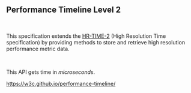## Performance Timeline Level 2

<br />

This specification extends the [HR-TIME-2](https://w3c.github.io/performance-timeline/#bib-HR-TIME-2) (High Resolution Time specification) by providing methods to store and retrieve high resolution performance metric data.  

<br />

This API gets time in *microseconds*.

<a href="https://w3c.github.io/performance-timeline/" class="ref-link">
  https://w3c.github.io/performance-timeline/
</a>